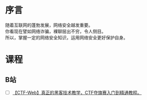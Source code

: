 # 序言
随着互联网的蓬勃发展，网络安全越发重要。\
你看现在譬如网络诈骗，裸聊层出不穷，令人侧目。\
所以，掌握一定的网络安全知识，运用网络安全更好保护自身。
# 课程
## B站
- [ ] [【CTF-Web】真正的黑客技术教学，CTF夺旗赛入门到精通教程。](https://www.bilibili.com/video/BV1Hb4y1S7di/?spm_id_from=333.337.search-card.all.click&vd_source=7e002a4fb29d232229ab19a2b58619e0)